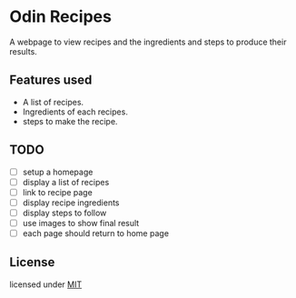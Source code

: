 # Odin Recipes

A webpage to view recipes and the ingredients and
steps to produce their results.

## Features used

- A list of recipes.
- Ingredients of each recipes.
- steps to make the recipe.

## TODO

- [ ] setup a homepage
- [ ] display a list of recipes
- [ ] link to recipe page
- [ ] display recipe ingredients
- [ ] display steps to follow
- [ ] use images to show final result
- [ ] each page should return to home page

## License

licensed under [MIT](./LICENSE)
